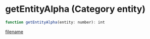 # getEntityAlpha (Category entity)

```js
function getEntityAlpha(entity: number): int
```

[filename](getEntityAlpha_m.md ':include')